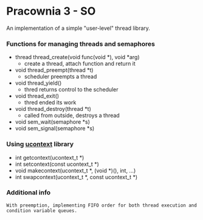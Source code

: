 # Pracownia 3 - SO
 An implementation of a simple "user-level" thread library.

### Functions for managing threads and semaphores
 - thread thread_create(void func(void *), void *arg)
    - create a thread, attach function and return it
 - void thread_preempt(thread *t)
    - scheduler preempts a thread
 - void thread_yield()
    - thred returns control to the scheduler
 - void thread_exit()
    - thred ended its work
 - void thread_destroy(thread *t)
    - called from outside, destroys a thread
 - void sem_wait(semaphore *s) 
 - void sem_signal(semaphore *s)



### Using [ucontext](http://pubs.opengroup.org/onlinepubs/7908799/xsh/ucontext.h.html) library

 - int  getcontext(ucontext_t *)
 - int  setcontext(const ucontext_t *)
 - void makecontext(ucontext_t *, (void *)(), int, ...)
 - int  swapcontext(ucontext_t *, const ucontext_t *)

### Additional info

```
With preemption, implementing FIFO order for both thread execution and condition variable queues.
```
